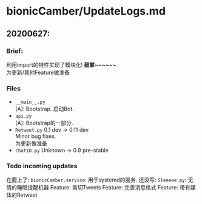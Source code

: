 # bionicCamber/UpdateLogs.md
## 20200627:
### Brief: 
利用import的特性实现了模块化! **鼓掌~~~~~~**  
为更新/其他Feature做准备

### Files
- `__main__.py`  
[A]: Bootstrap. 启动Bot.   
- `api.py`  
[A]: Bootstrap的一部分.
- `Retweet.py`
0.1 dev -> 0.11 dev  
Minor bug fixes.   
为更新做准备
- `chatID.py`
Unknown -> 0.9 pre-stable

### Todo incoming updates
在鹿上了: `bionicCamber.service`: 用于systemd的服务. 
还没写: `Sleeeee.py`: 无情的睡眠提醒机器
Feature: 剪切Tweets
Feature: 完善消息格式
Feature: 带有媒体的Retweet
